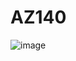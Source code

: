 # AZ140

![image](https://user-images.githubusercontent.com/22396449/139850775-ba0e9e24-447c-4bbc-85b1-cb915c8f8805.png)
